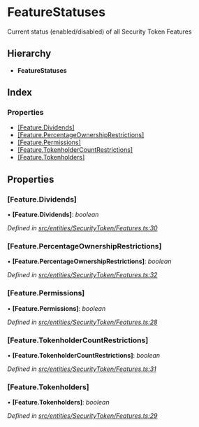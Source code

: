 # FeatureStatuses

Current status \(enabled/disabled\) of all Security Token Features

## Hierarchy

* **FeatureStatuses**

## Index

### Properties

* [\[Feature.Dividends\]]()
* [\[Feature.PercentageOwnershipRestrictions\]]()
* [\[Feature.Permissions\]]()
* [\[Feature.TokenholderCountRestrictions\]]()
* [\[Feature.Tokenholders\]]()

## Properties

### \[Feature.Dividends\]

• **\[Feature.Dividends\]**: _boolean_

_Defined in_ [_src/entities/SecurityToken/Features.ts:30_](https://github.com/PolymathNetwork/polymath-sdk/blob/550676f/src/entities/SecurityToken/Features.ts#L30)

### \[Feature.PercentageOwnershipRestrictions\]

• **\[Feature.PercentageOwnershipRestrictions\]**: _boolean_

_Defined in_ [_src/entities/SecurityToken/Features.ts:32_](https://github.com/PolymathNetwork/polymath-sdk/blob/550676f/src/entities/SecurityToken/Features.ts#L32)

### \[Feature.Permissions\]

• **\[Feature.Permissions\]**: _boolean_

_Defined in_ [_src/entities/SecurityToken/Features.ts:28_](https://github.com/PolymathNetwork/polymath-sdk/blob/550676f/src/entities/SecurityToken/Features.ts#L28)

### \[Feature.TokenholderCountRestrictions\]

• **\[Feature.TokenholderCountRestrictions\]**: _boolean_

_Defined in_ [_src/entities/SecurityToken/Features.ts:31_](https://github.com/PolymathNetwork/polymath-sdk/blob/550676f/src/entities/SecurityToken/Features.ts#L31)

### \[Feature.Tokenholders\]

• **\[Feature.Tokenholders\]**: _boolean_

_Defined in_ [_src/entities/SecurityToken/Features.ts:29_](https://github.com/PolymathNetwork/polymath-sdk/blob/550676f/src/entities/SecurityToken/Features.ts#L29)

